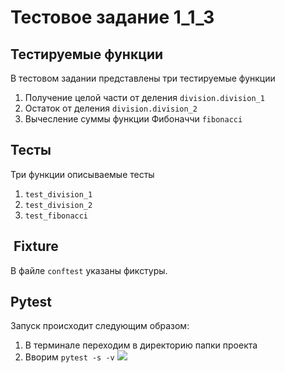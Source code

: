 # Тестовое задание 1_1_3
## Тестируемые функции
В тестовом задании представлены три тестируемые функции
1. Получение целой части от деления `division.division_1`
2. Остаток от деления `division.division_2`
3. Вычесление суммы функции Фибоначчи `fibonacci`
## Тесты
Три функции описываемые тесты
1. `test_division_1` 
2. `test_division_2`
3. `test_fibonacci`
##  Fixture
В файле `conftest` указаны фикстуры.

## Pytest
Запуск происходит следующим образом:
1. В терминале переходим в директорию папки проекта
2. Вворим `pytest -s -v`
![](https://gyazo.com/11affd67d9b536359db00cdd2d839911.png)
